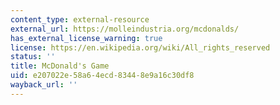 ```yaml
---
content_type: external-resource
external_url: https://molleindustria.org/mcdonalds/
has_external_license_warning: true
license: https://en.wikipedia.org/wiki/All_rights_reserved
status: ''
title: McDonald's Game
uid: e207022e-58a6-4ecd-8344-8e9a16c30df8
wayback_url: ''
---
```


